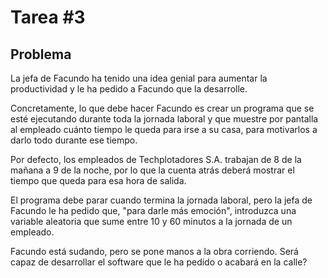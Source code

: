 # Tarea #3

## Problema 

La jefa de Facundo ha tenido una idea genial para aumentar la productividad y le ha pedido a Facundo que la desarrolle.

Concretamente, lo que debe hacer Facundo es crear un programa que se esté ejecutando durante toda la jornada laboral y que muestre por pantalla al empleado cuánto tiempo le queda para irse a su casa, para motivarlos a darlo todo durante ese tiempo.

Por defecto, los empleados de Techplotadores S.A. trabajan de 8 de la mañana a 9 de la noche, por lo que la cuenta atrás deberá mostrar el tiempo que queda para esa hora de salida.

El programa debe parar cuando termina la jornada laboral, pero la jefa de Facundo le ha pedido que, "para darle más emoción", introduzca una variable aleatoria que sume entre 10 y 60 minutos a la jornada de un empleado.

Facundo está sudando, pero se pone manos a la obra corriendo. Será capaz de desarrollar el software que le ha pedido o acabará en la calle?